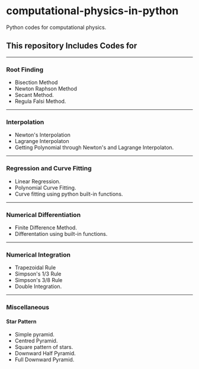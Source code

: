 # computational-physics-in-python
Python codes for computational physics.

## This repository Includes Codes for
---
### Root Finding
- Bisection Method
- Newton Raphson Method
- Secant Method.
- Regula Falsi Method.
---
### Interpolation
- Newton's Interpolation
- Lagrange Interpolaton
- Getting Polynomial through Newton's and Lagrange Interpolaton.
---
### Regression and Curve Fitting
- Linear Regression.
- Polynomial Curve Fitting.
- Curve fitting using python built-in functions.
---
### Numerical Differentiation 
- Finite Difference Method.
- Differentation using built-in functions.
---
### Numerical Integration 
- Trapezoidal Rule
- Simpson's 1/3 Rule
- Simpson's 3/8 Rule
- Double Integration.
---
### Miscellaneous
#### Star Pattern
- Simple pyramid.
- Centred Pyramid.
- Square pattern of stars.
- Downward Half Pyramid.
- Full Downward Pyramid.

